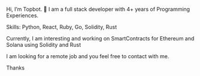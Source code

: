 Hi, I’m Topbot. 👋
I am a full stack developer with 4+ years of Programming Experiences.

Skills: Python, React, Ruby, Go, Solidity, Rust

Currently, I am interesting and working on SmartContracts for Ethereum and Solana using Solidity and Rust

I am looking for a remote job and you feel free to contact with me.

Thanks

<!---
Topbot1995/Topbot1995 is a ✨ special ✨ repository because its `README.md` (this file) appears on your GitHub profile.
You can click the Preview link to take a look at your changes.
--->
